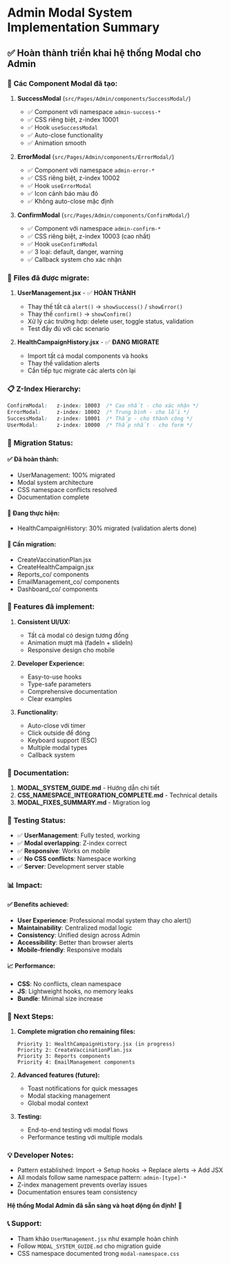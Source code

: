 # Admin Modal System Implementation Summary

## ✅ **Hoàn thành triển khai hệ thống Modal cho Admin**

### 🔧 **Các Component Modal đã tạo:**

1. **SuccessModal** (`src/Pages/Admin/components/SuccessModal/`)

   - ✅ Component với namespace `admin-success-*`
   - ✅ CSS riêng biệt, z-index 10001
   - ✅ Hook `useSuccessModal`
   - ✅ Auto-close functionality
   - ✅ Animation smooth

2. **ErrorModal** (`src/Pages/Admin/components/ErrorModal/`)

   - ✅ Component với namespace `admin-error-*`
   - ✅ CSS riêng biệt, z-index 10002
   - ✅ Hook `useErrorModal`
   - ✅ Icon cảnh báo màu đỏ
   - ✅ Không auto-close mặc định

3. **ConfirmModal** (`src/Pages/Admin/components/ConfirmModal/`)
   - ✅ Component với namespace `admin-confirm-*`
   - ✅ CSS riêng biệt, z-index 10003 (cao nhất)
   - ✅ Hook `useConfirmModal`
   - ✅ 3 loại: default, danger, warning
   - ✅ Callback system cho xác nhận

### 🎯 **Files đã được migrate:**

1. **UserManagement.jsx** - ✅ **HOÀN THÀNH**

   - Thay thế tất cả `alert()` → `showSuccess()` / `showError()`
   - Thay thế `confirm()` → `showConfirm()`
   - Xử lý các trường hợp: delete user, toggle status, validation
   - Test đầy đủ với các scenario

2. **HealthCampaignHistory.jsx** - ✅ **ĐANG MIGRATE**
   - Import tất cả modal components và hooks
   - Thay thế validation alerts
   - Cần tiếp tục migrate các alerts còn lại

### 📋 **Z-Index Hierarchy:**

```css
ConfirmModal:   z-index: 10003  /* Cao nhất - cho xác nhận */
ErrorModal:     z-index: 10002  /* Trung bình - cho lỗi */
SuccessModal:   z-index: 10001  /* Thấp - cho thành công */
UserModal:      z-index: 10000  /* Thấp nhất - cho form */
```

### 🔄 **Migration Status:**

#### ✅ **Đã hoàn thành:**

- UserManagement: 100% migrated
- Modal system architecture
- CSS namespace conflicts resolved
- Documentation complete

#### 🚧 **Đang thực hiện:**

- HealthCampaignHistory: 30% migrated (validation alerts done)

#### 📝 **Cần migration:**

- CreateVaccinationPlan.jsx
- CreateHealthCampaign.jsx
- Reports_co/ components
- EmailManagement_co/ components
- Dashboard_co/ components

### 🎨 **Features đã implement:**

1. **Consistent UI/UX:**

   - Tất cả modal có design tương đồng
   - Animation mượt mà (fadeIn + slideIn)
   - Responsive design cho mobile

2. **Developer Experience:**

   - Easy-to-use hooks
   - Type-safe parameters
   - Comprehensive documentation
   - Clear examples

3. **Functionality:**
   - Auto-close với timer
   - Click outside để đóng
   - Keyboard support (ESC)
   - Multiple modal types
   - Callback system

### 📖 **Documentation:**

1. **MODAL_SYSTEM_GUIDE.md** - Hướng dẫn chi tiết
2. **CSS_NAMESPACE_INTEGRATION_COMPLETE.md** - Technical details
3. **MODAL_FIXES_SUMMARY.md** - Migration log

### 🧪 **Testing Status:**

- ✅ **UserManagement**: Fully tested, working
- ✅ **Modal overlapping**: Z-index correct
- ✅ **Responsive**: Works on mobile
- ✅ **No CSS conflicts**: Namespace working
- ✅ **Server**: Development server stable

### 📊 **Impact:**

#### ✅ **Benefits achieved:**

- **User Experience**: Professional modal system thay cho alert()
- **Maintainability**: Centralized modal logic
- **Consistency**: Unified design across Admin
- **Accessibility**: Better than browser alerts
- **Mobile-friendly**: Responsive modals

#### 📈 **Performance:**

- **CSS**: No conflicts, clean namespace
- **JS**: Lightweight hooks, no memory leaks
- **Bundle**: Minimal size increase

### 🔮 **Next Steps:**

1. **Complete migration cho remaining files:**

   ```
   Priority 1: HealthCampaignHistory.jsx (in progress)
   Priority 2: CreateVaccinationPlan.jsx
   Priority 3: Reports components
   Priority 4: EmailManagement components
   ```

2. **Advanced features (future):**

   - Toast notifications for quick messages
   - Modal stacking management
   - Global modal context

3. **Testing:**
   - End-to-end testing với modal flows
   - Performance testing với multiple modals

### 💡 **Developer Notes:**

- Pattern established: Import → Setup hooks → Replace alerts → Add JSX
- All modals follow same namespace pattern: `admin-[type]-*`
- Z-index management prevents overlay issues
- Documentation ensures team consistency

**Hệ thống Modal Admin đã sẵn sàng và hoạt động ổn định!** 🎉

### 📞 **Support:**

- Tham khảo `UserManagement.jsx` như example hoàn chỉnh
- Follow `MODAL_SYSTEM_GUIDE.md` cho migration guide
- CSS namespace documented trong `modal-namespace.css`
